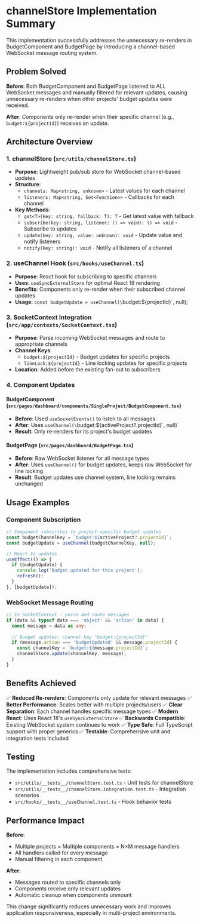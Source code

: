 # channelStore Implementation Summary

This implementation successfully addresses the unnecessary re-renders in BudgetComponent and BudgetPage by introducing a channel-based WebSocket message routing system.

## Problem Solved

**Before**: Both BudgetComponent and BudgetPage listened to ALL WebSocket messages and manually filtered for relevant updates, causing unnecessary re-renders when other projects' budget updates were received.

**After**: Components only re-render when their specific channel (e.g., `budget:${projectId}`) receives an update.

## Architecture Overview

### 1. channelStore (`src/utils/channelStore.ts`)
- **Purpose**: Lightweight pub/sub store for WebSocket channel-based updates
- **Structure**: 
  - `channels: Map<string, unknown>` - Latest values for each channel
  - `listeners: Map<string, Set<Function>>` - Callbacks for each channel
- **Key Methods**:
  - `get<T>(key: string, fallback: T): T` - Get latest value with fallback
  - `subscribe(key: string, listener: () => void): () => void` - Subscribe to updates
  - `update(key: string, value: unknown): void` - Update value and notify listeners
  - `notify(key: string): void` - Notify all listeners of a channel

### 2. useChannel Hook (`src/hooks/useChannel.ts`)
- **Purpose**: React hook for subscribing to specific channels
- **Uses**: `useSyncExternalStore` for optimal React 18 rendering
- **Benefits**: Components only re-render when their subscribed channel updates
- **Usage**: `const budgetUpdate = useChannel(\`budget:\${projectId}\`, null);`

### 3. SocketContext Integration (`src/app/contexts/SocketContext.tsx`)
- **Purpose**: Parse incoming WebSocket messages and route to appropriate channels
- **Channel Keys**:
  - `budget:${projectId}` - Budget updates for specific projects
  - `lineLock:${projectId}` - Line locking updates for specific projects
- **Location**: Added before the existing fan-out to subscribers

### 4. Component Updates

#### BudgetComponent (`src/pages/dashboard/components/SingleProject/BudgetComponent.tsx`)
- **Before**: Used `useSocketEvents()` to listen to all messages
- **After**: Uses `useChannel(\`budget:\${activeProject?.projectId}\`, null)`
- **Result**: Only re-renders for its project's budget updates

#### BudgetPage (`src/pages/dashboard/BudgetPage.tsx`)
- **Before**: Raw WebSocket listener for all message types
- **After**: Uses `useChannel()` for budget updates, keeps raw WebSocket for line locking
- **Result**: Budget updates use channel system, line locking remains unchanged

## Usage Examples

### Component Subscription
```typescript
// Component subscribes to project-specific budget updates
const budgetChannelKey = `budget:${activeProject?.projectId}`;
const budgetUpdate = useChannel(budgetChannelKey, null);

// React to updates
useEffect(() => {
  if (budgetUpdate) {
    console.log('Budget updated for this project');
    refresh();
  }
}, [budgetUpdate]);
```

### WebSocket Message Routing
```typescript
// In SocketContext - parse and route messages
if (data && typeof data === 'object' && 'action' in data) {
  const message = data as any;
  
  // Budget updates: channel key "budget:{projectId}"
  if (message.action === 'budgetUpdated' && message.projectId) {
    const channelKey = `budget:${message.projectId}`;
    channelStore.update(channelKey, message);
  }
}
```

## Benefits Achieved

✅ **Reduced Re-renders**: Components only update for relevant messages
✅ **Better Performance**: Scales better with multiple projects/users
✅ **Clear Separation**: Each channel handles specific message types
✅ **Modern React**: Uses React 18's `useSyncExternalStore`
✅ **Backwards Compatible**: Existing WebSocket system continues to work
✅ **Type Safe**: Full TypeScript support with proper generics
✅ **Testable**: Comprehensive unit and integration tests included

## Testing

The implementation includes comprehensive tests:
- `src/utils/__tests__/channelStore.test.ts` - Unit tests for channelStore
- `src/utils/__tests__/channelStore.integration.test.ts` - Integration scenarios
- `src/hooks/__tests__/useChannel.test.ts` - Hook behavior tests

## Performance Impact

**Before**: 
- Multiple projects × Multiple components = N×M message handlers
- All handlers called for every message
- Manual filtering in each component

**After**:
- Messages routed to specific channels only
- Components receive only relevant updates
- Automatic cleanup when components unmount

This change significantly reduces unnecessary work and improves application responsiveness, especially in multi-project environments.